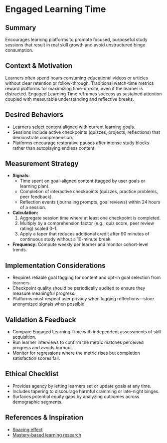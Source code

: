 # Engaged Learning Time

## Summary
Encourages learning platforms to promote focused, purposeful study sessions that result in real skill growth and avoid unstructured binge consumption.

## Context & Motivation
Learners often spend hours consuming educational videos or articles without clear retention or follow-through. Traditional watch-time metrics reward platforms for maximizing time-on-site, even if the learner is distracted. Engaged Learning Time reframes success as sustained attention coupled with measurable understanding and reflective breaks.

## Desired Behaviors
- Learners select content aligned with current learning goals.
- Sessions include active checkpoints (quizzes, projects, reflections) that demonstrate comprehension.
- Platforms encourage restorative pauses after intense study blocks rather than autoplaying endless content.

## Measurement Strategy
- **Signals:**
  - Time spent on goal-aligned content (tagged by user goals or learning plan).
  - Completion of interactive checkpoints (quizzes, practice problems, peer feedback).
  - Reflection events (journaling prompts, goal reviews) within 24 hours of a session.
- **Calculation:**
  1. Aggregate session time where at least one checkpoint is completed.
  2. Multiply by a comprehension factor (e.g., quiz score, peer review rating) scaled 0–1.
  3. Apply a taper that reduces additional credit after 90 minutes of continuous study without a 10-minute break.
- **Frequency:** Compute weekly per learner and monitor cohort-level trends.

## Implementation Considerations
- Requires reliable goal tagging for content and opt-in goal selection from learners.
- Checkpoint quality should be periodically audited to ensure they measure meaningful progress.
- Platforms must respect user privacy when logging reflections—store anonymized signals when possible.

## Validation & Feedback
- Compare Engaged Learning Time with independent assessments of skill acquisition.
- Run learner interviews to confirm the metric matches perceived progress and avoids burnout.
- Monitor for regressions where the metric rises but completion satisfaction scores fall.

## Ethical Checklist
- Provides agency by letting learners set or update goals at any time.
- Includes tapering to discourage harmful cramming or late-night binges.
- Surfaces potential equity gaps by analyzing outcomes across demographic segments.

## References & Inspiration
- [Spacing effect](https://en.wikipedia.org/wiki/Spacing_effect)
- [Mastery-based learning research](https://www.carnegiefoundation.org/resources/publications/unlocking-promise-mastery-based-learning/)
